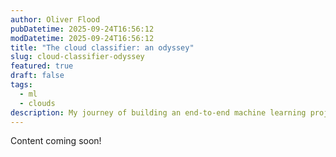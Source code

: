 ```yaml
---
author: Oliver Flood
pubDatetime: 2025-09-24T16:56:12
modDatetime: 2025-09-24T16:56:12
title: "The cloud classifier: an odyssey"
slug: cloud-classifier-odyssey
featured: true
draft: false
tags:
  - ml
  - clouds
description: My journey of building an end-to-end machine learning project to identify cloud types in phone camera photos.
---
```


Content coming soon!
